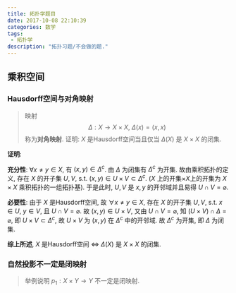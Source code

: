 ```yaml
---
title: 拓扑学题目
date: 2017-10-08 22:10:39
categories: 数学
tags:
 - 拓扑学
description: "拓扑习题/不会做的题."
---
```


## 乘积空间

### Hausdorff空间与对角映射

> 映射 $$\Delta: X\rightarrow X\times X,~\Delta(x)=(x,x)$$ 称为**对角映射**. 证明: $X$ 是Hausdorff空间当且仅当 $\Delta(X)$ 是 $X\times X$ 的闭集.

**证明**: 

**充分性**: $\forall x\neq y\in X$, 有 $(x,y)\in \Delta^c$. 由 $\Delta$ 为闭集有 $\Delta^c$ 为开集. 故由乘积拓扑的定义, 存在 $X$ 的开子集 $U,V$, s.t. $(x,y)\in U\times V\subset\Delta^c$. ($X$ 上的开集$\times$$X$上的开集为 $X\times X$ 乘积拓扑的一组拓扑基). 于是此时, $U,V$  是 $x,y$ 的开邻域并且易得 $U\cap V=\varnothing$.

**必要性**: 由于 $X$ 是Hausdorff空间, 故 $\forall x\neq y\in X$, 存在 $X$ 的开子集 $U,V$, s.t. $x\in U$, $y\in V$, 且 $U\cap V=\varnothing$. 故 $(x,y)\in U\times V$, 又由 $U\cap V=\varnothing$, 知 $(U\times V)\cap\Delta=\varnothing$, 即 $U\times V\subset\Delta^c$, 故 $U\times V$ 为 $(x,y)$ 在 $\Delta^c$ 中的开邻域. 故 $\Delta^c$ 为开集, 即 $\Delta$ 为闭集.

**综上所述**, $X$ 是Hausdorff空间 $\Longleftrightarrow$ $\Delta(X)$ 是 $X\times X$ 的闭集.

### 自然投影不一定是闭映射

> 举例说明 $p_1:X\times Y\to Y$ 不一定是闭映射.
